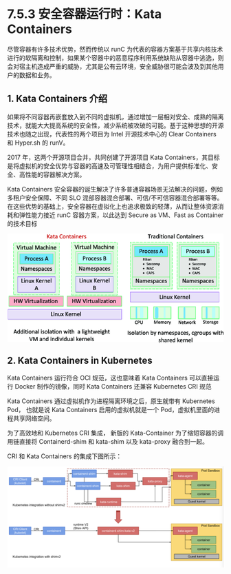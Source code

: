 # 7.5.3 安全容器运行时：Kata Containers 

尽管容器有许多技术优势，然而传统以 runC 为代表的容器方案基于共享内核技术进行的软隔离和控制，如果某个容器中的恶意程序利用系统缺陷从容器中逃逸，则会对宿主机造成严重的威胁，尤其是公有云环境，安全威胁很可能会波及到其他用户的数据和业务。

## 1. Kata Containers 介绍

如果将不同容器再嵌套放入到不同的虚拟机，通过增加一层相对安全、成熟的隔离技术，就能大大提高系统的安全性，减少系统被攻破的可能。基于这种思想的开源技术也随之出现，代表性的两个项目为 Intel 开源技术中心的 Clear Containers 和 Hyper.sh 的 runV。

2017 年，这两个开源项目合并，共同创建了开源项目 Kata Containers，其目标是将虚拟机的安全优势与容器的高速及可管理性相结合，为用户提供标准化、安全、高性能的容器解决方案。

Kata Containers 安全容器的诞生解决了许多普通容器场景无法解决的问题，例如多租户安全保障、不同 SLO 混部容器混合部署、可信/不可信容器混合部署等等。在这些优势的基础上，安全容器在虚拟化上也追求极致的轻薄，从而让整体资源消耗和弹性能力接近 runC 容器方案，以此达到 Secure as VM、Fast as Container 的技术目标


<div  align="center">
	<img src="../assets/kata-container-diff.png" width = "550"  align=center />
</div>


## 2. Kata Containers in  Kubernetes

Kata Containers  运行符合 OCI 规范，这也意味着 Kata Containers 可以直接运行 Docker 制作的镜像，同时 Kata Containers  还兼容 Kubernetes CRI 规范

Kata Containers  通过虚拟机作为进程隔离环境之后，原生就带有 Kubernetes Pod， 也就是说 Kata Containers  启用的虚拟机就是一个 Pod，虚拟机里面的进程共享网络空间。

为了高效地和 Kubernetes CRI 集成， 新版的 Kata-Container 为了缩短容器的调用链直接将 Containerd-shim 和 kata-shim 以及 kata-proxy 融合到一起。

CRI 和 Kata Containers 的集成下图所示：


<div  align="center">
	<img src="../assets/kata-container.png" width = "600"  align=center />
</div>